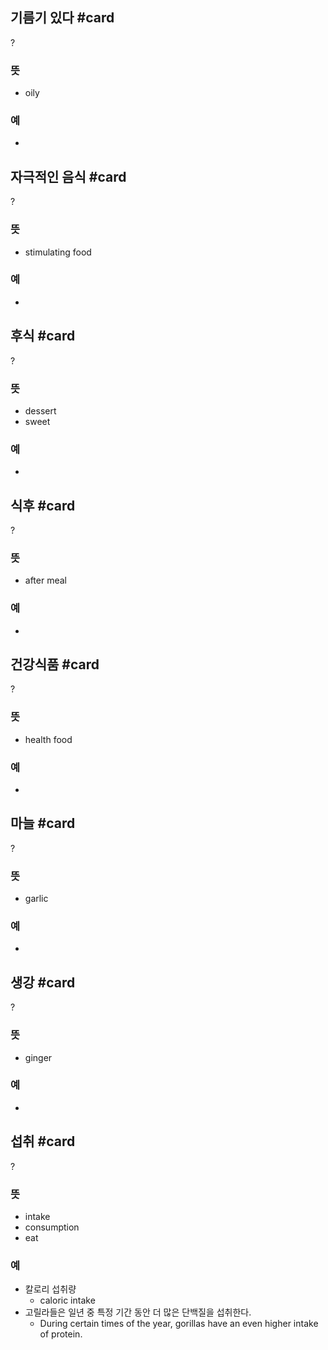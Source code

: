 ## 기름기 있다 #card
?
### 뜻
- oily
### 예
-
<!--SR:!2025-03-25,57,250-->

## 자극적인 음식 #card
?
### 뜻
- stimulating food
### 예
-
<!--SR:!2025-04-12,72,270-->

## 후식 #card
?
### 뜻
- dessert
- sweet
### 예
-
<!--SR:!2025-03-22,58,250-->

## 식후 #card
?
### 뜻
- after meal
### 예
-
<!--SR:!2025-04-07,18,170-->

## 건강식품 #card
?
### 뜻
- health food
### 예
-
<!--SR:!2025-03-26,58,250-->

## 마늘 #card
?
### 뜻
- garlic
### 예
-
<!--SR:!2025-03-31,60,250-->

## 생강 #card
?
### 뜻
- ginger
### 예
-
<!--SR:!2025-04-08,17,230-->

## 섭취 #card
?
### 뜻
- intake
- consumption
- eat
### 예
- 칼로리 섭취량
	- caloric intake
- 고릴라들은 일년 중 특정 기간 동안 더 많은 단백질을 섭취한다.
	- During certain times of the year, gorillas have an even higher intake of protein.
<!--SR:!2025-03-27,5,153-->



